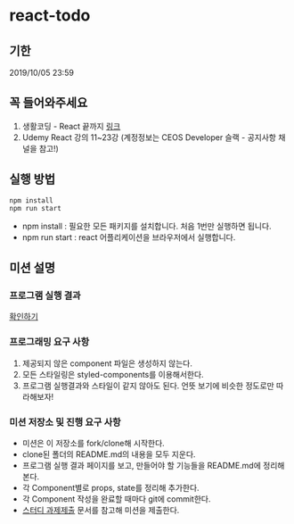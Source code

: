 # react-todo

## 기한

2019/10/05 23:59

## 꼭 들어와주세요

1. 생활코딩 - React 끝까지 [링크](https://www.opentutorials.org/module/4058)
2. Udemy React 강의 11~23강 (계정정보는 CEOS Developer 슬랙 - 공지사항 채널을 참고!)

## 실행 방법

```
npm install
npm run start
```

- npm install : 필요한 모든 패키지를 설치합니다. 처음 1번만 실행하면 됩니다.
- npm run start : react 어플리케이션을 브라우저에서 실행합니다.

## 미션 설명

### 프로그램 실행 결과

[확인하기](https://react-todo.greatsumini.now.sh/)

### 프로그래밍 요구 사항

1. 제공되지 않은 component 파일은 생성하지 않는다.
2. 모든 스타일링은 styled-components를 이용해서한다.
3. 프로그램 실행결과와 스타일이 같지 않아도 된다. 언뜻 보기에 비슷한 정도로만 따라해보자!

### 미션 저장소 및 진행 요구 사항

- 미션은 이 저장소를 fork/clone해 시작한다.
- clone된 폴더의 README.md의 내용을 모두 지운다.
- 프로그램 실행 결과 페이지를 보고, 만들어야 할 기능들을 README.md에 정리해본다.
- 각 Component별로 props, state를 정리해 추가한다.
- 각 Component 작성을 완료할 때마다 git에 commit한다.
- [스터디 과제제출](https://github.com/CEOS-Developers/react-profile/blob/master/docs/how-to-submit/README.md) 문서를 참고해 미션을 제출한다.
